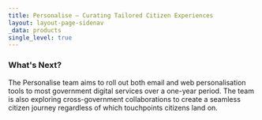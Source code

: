 ```yaml
---
title: Personalise – Curating Tailored Citizen Experiences
layout: layout-page-sidenav
_data: products
single_level: true
---
```


### What's Next?

The Personalise team aims to roll out both email and web personalisation tools to most government digital services over a one-year period. The team is also exploring cross-government collaborations to create a seamless citizen journey regardless of which touchpoints citizens land on.
